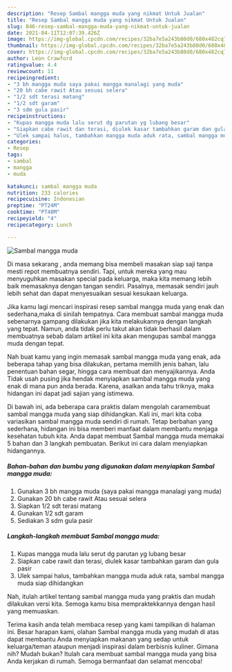 ```yaml
---
description: "Resep Sambal mangga muda yang nikmat Untuk Jualan"
title: "Resep Sambal mangga muda yang nikmat Untuk Jualan"
slug: 846-resep-sambal-mangga-muda-yang-nikmat-untuk-jualan
date: 2021-04-11T12:07:39.426Z
image: https://img-global.cpcdn.com/recipes/32ba7e5a243b80d0/680x482cq70/sambal-mangga-muda-foto-resep-utama.jpg
thumbnail: https://img-global.cpcdn.com/recipes/32ba7e5a243b80d0/680x482cq70/sambal-mangga-muda-foto-resep-utama.jpg
cover: https://img-global.cpcdn.com/recipes/32ba7e5a243b80d0/680x482cq70/sambal-mangga-muda-foto-resep-utama.jpg
author: Leon Crawford
ratingvalue: 4.4
reviewcount: 11
recipeingredient:
- "3 bh mangga muda saya pakai mangga manalagi yang muda"
- "20 bh cabe rawit Atau sesuai selera"
- "1/2 sdt terasi matang"
- "1/2 sdt garam"
- "3 sdm gula pasir"
recipeinstructions:
- "Kupas mangga muda lalu serut dg parutan yg lubang besar"
- "Siapkan cabe rawit dan terasi, diulek kasar tambahkan garam dan gula pasir"
- "Ulek sampai halus, tambahkan mangga muda aduk rata, sambal mangga muda siap dihidangkan"
categories:
- Resep
tags:
- sambal
- mangga
- muda

katakunci: sambal mangga muda 
nutrition: 233 calories
recipecuisine: Indonesian
preptime: "PT24M"
cooktime: "PT48M"
recipeyield: "4"
recipecategory: Lunch

---
```



![Sambal mangga muda](https://img-global.cpcdn.com/recipes/32ba7e5a243b80d0/680x482cq70/sambal-mangga-muda-foto-resep-utama.jpg)

Di masa  sekarang , anda memang bisa membeli masakan siap saji tanpa mesti repot membuatnya sendiri. Tapi, untuk mereka yang mau menyuguhkan masakan special pada keluarga, maka kita memang lebih baik memasaknya dengan tangan sendiri. Pasalnya, memasak sendiri jauh lebih sehat dan dapat menyesuaikan sesuai kesukaan keluarga.

Jika kamu lagi mencari inspirasi resep sambal mangga muda yang enak dan sederhana,maka di sinilah tempatnya. Cara membuat sambal mangga muda  sebenarnya gampang dilakukan jika kita melakukannya dengan langkah yang tepat. Namun, anda tidak perlu takut akan tidak berhasil dalam membuatnya 
sebab dalam artikel ini kita akan mengupas sambal mangga muda dengan tepat.  



Nah buat kamu yang ingin memasak sambal mangga muda yang enak, ada beberapa tahap yang bisa dilakukan, pertama memilih jenis bahan, lalu penentuan bahan segar, hingga cara membuat dan menyajikannya. Anda Tidak usah pusing jika hendak menyiapkan sambal mangga muda yang enak di mana pun anda berada. Karena, asalkan anda  tahu triknya, maka hidangan ini dapat jadi sajian yang istimewa.

Di bawah ini, ada beberapa cara praktis  dalam mengolah caramembuat sambal mangga muda yang siap dihidangkan. Kali ini, mari kita coba variasikan sambal mangga muda sendiri di rumah. Tetap berbahan yang sederhana, hidangan ini bisa memberi manfaat dalam membantu menjaga kesehatan tubuh kita. Anda dapat membuat Sambal mangga muda memakai 5 bahan dan 3 langkah pembuatan. Berikut ini cara dalam menyiapkan hidangannya.

<!--inarticleads1-->

##### Bahan-bahan dan bumbu yang digunakan dalam menyiapkan Sambal mangga muda:

1. Gunakan 3 bh mangga muda (saya pakai mangga manalagi yang muda)
1. Gunakan 20 bh cabe rawit Atau sesuai selera
1. Siapkan 1/2 sdt terasi matang
1. Gunakan 1/2 sdt garam
1. Sediakan 3 sdm gula pasir




<!--inarticleads2-->

##### Langkah-langkah membuat Sambal mangga muda:

1. Kupas mangga muda lalu serut dg parutan yg lubang besar
1. Siapkan cabe rawit dan terasi, diulek kasar tambahkan garam dan gula pasir
1. Ulek sampai halus, tambahkan mangga muda aduk rata, sambal mangga muda siap dihidangkan




Nah, itulah artikel tentang  sambal mangga muda  yang praktis dan mudah dilakukan versi kita. Semoga kamu bisa mempraktekkannya dengan hasil yang memuaskan. 

Terima kasih anda telah membaca resep yang kami tampilkan di halaman ini. Besar harapan kami, olahan  Sambal mangga muda yang mudah di atas dapat membantu Anda menyiapkan makanan yang sedap untuk keluarga/teman ataupun menjadi inspirasi dalam berbisnis kuliner. Gimana nih? Mudah bukan? Itulah cara membuat sambal mangga muda yang bisa Anda kerjakan di rumah. Semoga bermanfaat dan selamat mencoba!

